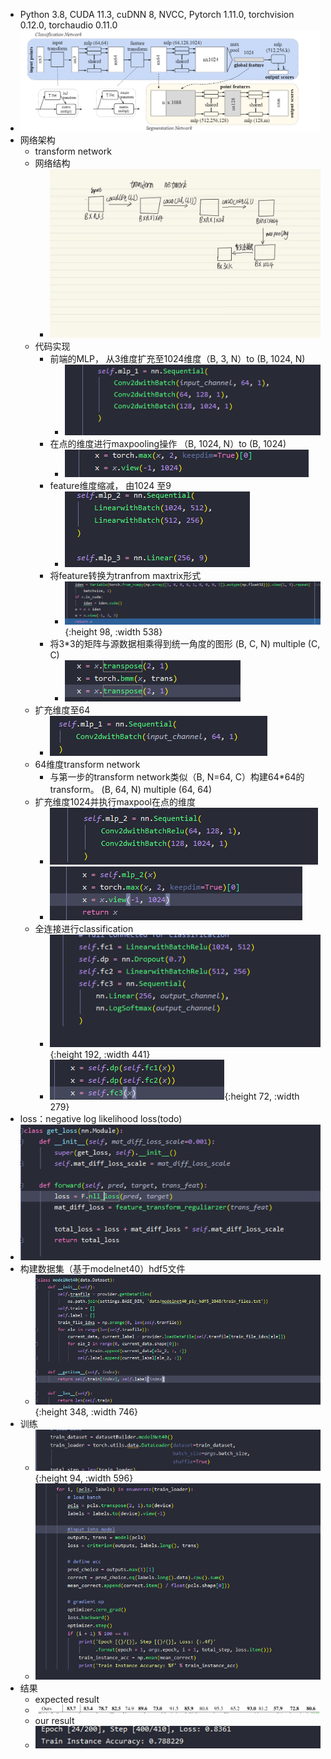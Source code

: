 - Python 3.8, CUDA 11.3, cuDNN 8, NVCC, Pytorch 1.11.0, torchvision 0.12.0, torchaudio 0.11.0
- ![image.png](../assets/image_1651830195313_0.png)
- 网络架构
	- transform network
	- 网络结构
		- ![image.png](../assets/image_1651754415563_0.png)
	- 代码实现
		- 前端的MLP， 从3维度扩充至1024维度（B, 3, N）to (B, 1024, N)
			- ![image.png](../assets/image_1651754730747_0.png)
		- 在点的维度进行maxpooling操作 （B, 1024, N）to (B, 1024)
			- ![image.png](../assets/image_1651754938422_0.png)
		- feature维度缩减， 由1024 至9
			- ![image.png](../assets/image_1651755021539_0.png)
		- 将feature转换为tranfrom maxtrix形式
			- ![image.png](../assets/image_1651755227819_0.png){:height 98, :width 538}
		- 将3*3的矩阵与源数据相乘得到统一角度的图形 (B, C, N) multiple (C, C)
			- ![image.png](../assets/image_1651837796019_0.png)
	- 扩充维度至64
		- ![image.png](../assets/image_1651838161325_0.png)
	- 64维度transform network
		- 与第一步的transform network类似（B, N=64, C）构建64*64的transform。 (B, 64, N) multiple (64, 64)
	- 扩充维度1024并执行maxpool在点的维度
		- ![image.png](../assets/image_1651839267042_0.png)
		- ![image.png](../assets/image_1651839274772_0.png)
	- 全连接进行classification
		- ![image.png](../assets/image_1651852022153_0.png){:height 192, :width 441}
		- ![image.png](../assets/image_1651852036458_0.png){:height 72, :width 279}
- loss：negative log likelihood loss(todo)
- ![image.png](../assets/image_1651854739524_0.png)
- 构建数据集（基于modelnet40）hdf5文件
	- ![image.png](../assets/image_1652095029138_0.png){:height 348, :width 746}
- 训练
	- ![image.png](../assets/image_1652095403110_0.png){:height 94, :width 596}
	- ![image.png](../assets/image_1652095144732_0.png)
- 结果
	- expected result
	- ![image.png](../assets/image_1652095935268_0.png)
	- our result
	- ![image.png](../assets/image_1652097354936_0.png)